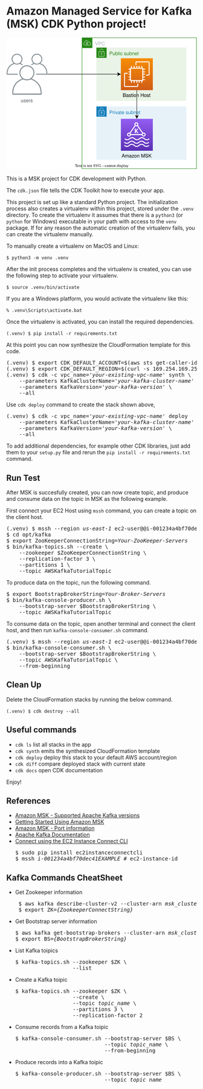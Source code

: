 
# Amazon Managed Service for Kafka (MSK) CDK Python project!

![msk-arch](./msk-arch.svg)

This is a MSK project for CDK development with Python.

The `cdk.json` file tells the CDK Toolkit how to execute your app.

This project is set up like a standard Python project.  The initialization
process also creates a virtualenv within this project, stored under the `.venv`
directory.  To create the virtualenv it assumes that there is a `python3`
(or `python` for Windows) executable in your path with access to the `venv`
package. If for any reason the automatic creation of the virtualenv fails,
you can create the virtualenv manually.

To manually create a virtualenv on MacOS and Linux:

```
$ python3 -m venv .venv
```

After the init process completes and the virtualenv is created, you can use the following
step to activate your virtualenv.

```
$ source .venv/bin/activate
```

If you are a Windows platform, you would activate the virtualenv like this:

```
% .venv\Scripts\activate.bat
```

Once the virtualenv is activated, you can install the required dependencies.

```
(.venv) $ pip install -r requirements.txt
```

At this point you can now synthesize the CloudFormation template for this code.

<pre>
(.venv) $ export CDK_DEFAULT_ACCOUNT=$(aws sts get-caller-identity --query Account --output text)
(.venv) $ export CDK_DEFAULT_REGION=$(curl -s 169.254.169.254/latest/dynamic/instance-identity/document | jq -r .region)
(.venv) $ cdk -c vpc_name=<i>'your-existing-vpc-name'</i> synth \
    --parameters KafkaClusterName=<i>'your-kafka-cluster-name'</i> \
    --parameters KafkaVersion=<i>'your-kafka-version'</i> \
    --all
</pre>

Use `cdk deploy` command to create the stack shown above,

<pre>
(.venv) $ cdk -c vpc_name=<i>'your-existing-vpc-name'</i> deploy
    --parameters KafkaClusterName=<i>'your-kafka-cluster-name'</i> \
    --parameters KafkaVersion=<i>'your-kafka-version'</i> \
    --all
</pre>

To add additional dependencies, for example other CDK libraries, just add
them to your `setup.py` file and rerun the `pip install -r requirements.txt`
command.

## Run Test

After MSK is succesfully created, you can now create topic, and produce and consume data on the topic in MSK as the following example.

First connect your EC2 Host using `mssh` command, you can create a topic on the client host.

<pre>
(.venv) $ mssh --region <i>us-east-1</i> ec2-user@@i-001234a4bf70dec41EXAMPLE
$ cd opt/kafka
$ export ZooKeeperConnectionString=<i>Your-ZooKeeper-Servers</i>
$ bin/kafka-topics.sh --create \
    --zookeeper $ZooKeeperConnectionString \
    --replication-factor 3 \
    --partitions 1 \
    --topic AWSKafkaTutorialTopic
</pre>

To produce data on the topic, run the following command.

<pre>
$ export BootstrapBrokerString=<i>Your-Broker-Servers</i>
$ bin/kafka-console-producer.sh \
    --bootstrap-server $BootstrapBrokerString \
    --topic AWSKafkaTutorialTopic
</pre>

To consume data on the topic, open another terminal and connect the client host, and then run `kafka-console-consumer.sh` command.

<pre>
(.venv) $ mssh --region <i>us-east-1</i> ec2-user@@i-001234a4bf70dec41EXAMPLE
$ bin/kafka-console-consumer.sh \
    --bootstrap-server $BootstrapBrokerString \
    --topic AWSKafkaTutorialTopic \
    --from-beginning
</pre>

## Clean Up

Delete the CloudFormation stacks by running the below command.

```
(.venv) $ cdk destroy --all
```

## Useful commands

 * `cdk ls`          list all stacks in the app
 * `cdk synth`       emits the synthesized CloudFormation template
 * `cdk deploy`      deploy this stack to your default AWS account/region
 * `cdk diff`        compare deployed stack with current state
 * `cdk docs`        open CDK documentation

Enjoy!


## References

 * [Amazon MSK - Supported Apache Kafka versions](https://docs.aws.amazon.com/msk/latest/developerguide/supported-kafka-versions.html)
 * [Getting Started Using Amazon MSK](https://docs.aws.amazon.com/msk/latest/developerguide/getting-started.html)
 * [Amazon MSK - Port information](https://docs.aws.amazon.com/msk/latest/developerguide/port-info.html)
 * [Apache Kafka Documentation](https://kafka.apache.org/documentation/)
 * [Connect using the EC2 Instance Connect CLI](https://docs.aws.amazon.com/AWSEC2/latest/UserGuide/ec2-instance-connect-methods.html#ec2-instance-connect-connecting-ec2-cli)
   <pre>
   $ sudo pip install ec2instanceconnectcli
   $ mssh <i>i-001234a4bf70dec41EXAMPLE</i> # ec2-instance-id
   </pre>


## Kafka Commands CheatSheet

 * Get Zookeeper information
   <pre>
    $ aws kafka describe-cluster-v2 --cluster-arn <i>msk_cluster_arn</i> | jq -r '.ClusterInfo.Provisioned | {ZookeeperConnectString, ZookeeperConnectStringTls}'
    $ export ZK=<i>{ZookeeperConnectString}</i>
   </pre>

 * Get Bootstrap server information
   <pre>
   $ aws kafka get-bootstrap-brokers --cluster-arn <i>msk_cluster_arn</i>
   $ export BS=<i>{BootstrapBrokerString}</i>
   </pre>

 * List Kafka toipics
   <pre>
   $ kafka-topics.sh --zookeeper $ZK \
                     --list
   </pre>

 * Create a Kafka toipic
   <pre>
   $ kafka-topics.sh --zookeeper $ZK \
                     --create \
                     --topic <i>topic_name</i> \
                     --partitions 3 \
                     --replication-factor 2
   </pre>

 * Consume records from a Kafka toipic
   <pre>
   $ kafka-console-consumer.sh --bootstrap-server $BS \
                               --topic <i>topic_name</i> \
                               --from-beginning
   </pre>

 * Produce records into a Kafka toipic
   <pre>
   $ kafka-console-producer.sh --bootstrap-server $BS \
                               --topic <i>topic_name</i>
   </pre>
